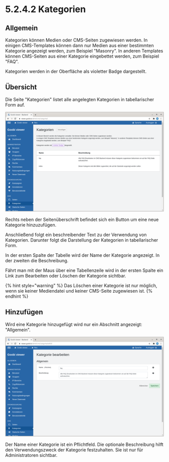# 5.2.4.2 Kategorien

## Allgemein

Kategorien können Medien oder CMS-Seiten zugewiesen werden. In einigen CMS-Templates können dann nur Medien aus einer bestimmten Kategorie angezeigt werden, zum Beispiel "Masonry". In anderen Templates können CMS-Seiten aus einer Kategorie eingebettet werden, zum Beispiel "FAQ".

Kategorien werden in der Oberfläche als violetter Badge dargestellt.

## Übersicht

Die Seite "Kategorien" listet alle angelegten Kategorien in tabellarischer Form auf. 

![&#xDC;bersicht aller angelegten Kategorien](../../../.gitbook/assets/5.2.4.2_de_kategorien.png)

Rechts neben der Seitenüberschrift befindet sich ein Button um eine neue Kategorie hinzuzufügen.

Anschließend folgt ein beschreibender Text zu der Verwendung von Kategorien. Darunter folgt die Darstellung der Kategorien in tabellarischer Form.

In der ersten Spalte der Tabelle wird der Name der Kategorie angezeigt. In der zweiten die Beschreibung.

Fährt man mit der Maus über eine Tabellenzeile wird in der ersten Spalte ein Link zum Bearbeiten oder Löschen der Kategorie sichtbar.

{% hint style="warning" %}
Das Löschen einer Kategorie ist nur möglich, wenn sie keiner Mediendatei und keiner CMS-Seite zugewiesen ist.
{% endhint %}

## Hinzufügen

Wird eine Kategorie hinzugefügt wird nur ein Abschnitt angezeigt: "Allgemein".

![Abschnitt &quot;Allgemein&quot;](../../../.gitbook/assets/5.2.4.2_de_bearbeiten.png)

Der Name einer Kategorie ist ein Pflichtfeld. Die optionale Beschreibung hilft den Verwendungszweck der Kategorie festzuhalten. Sie ist nur für Administratoren sichtbar.

